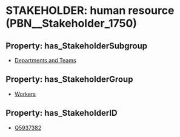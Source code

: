 # STAKEHOLDER: __human resource__ (PBN__Stakeholder_1750)

## Property: has_StakeholderSubgroup

* [Departments and Teams](PBN__StakeholderSubgroup_26)

## Property: has_StakeholderGroup

* [Workers](PBN__StakeholderGroup_2)

## Property: has_StakeholderID

* [Q5937382](Q5937382)

